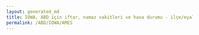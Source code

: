 ```yaml
---
layout: generated_md
title: IOWA, ABD için iftar, namaz vakitleri ve hava durumu - ilçe/eyalet seç
permalink: /ABD/IOWA/AMES
---
```


<script type="text/javascript">
  var country = ABD;
  var city = IOWA;
  var state = AMES;
  var lat = 72;
  var lon = 21;
</script>
